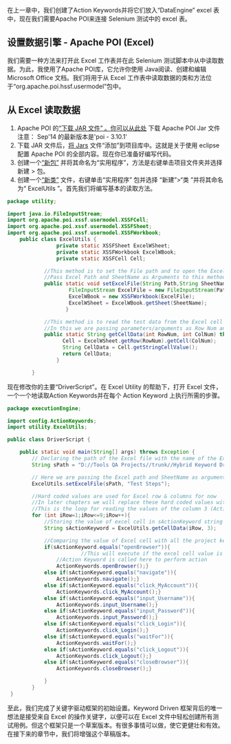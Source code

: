 在上一章中，我们创建了Action Keywords并将它们放入“DataEngine” excel 表中，现在我们需要Apache POI来连接 Selenium 测试中的 excel 表。

## 设置数据引擎 - Apache POI (Excel)

我们需要一种方法来打开此 Excel 工作表并在此 Selenium 测试脚本中从中读取数据。为此，我使用了Apache POI库，它允许你使用 Java阅读、创建和编辑Microsoft Office 文档。我们将用于从 Excel 工作表中读取数据的类和方法位于“org.apache.poi.hssf.usermodel”包中。

## 从 Excel 读取数据

1.  Apache POI 的[“下载 JAR 文件” 。](https://www.toolsqa.com/blogs/download-apache-poi/)[你可以从此处](https://poi.apache.org/)  下载 Apache POI Jar 文件 注意： Sep'14 的最新版本是'poi - 3.10.1'
2.  下载 JAR 文件后，[将 Jars](https://www.toolsqa.com/blogs/download-apache-poi/) 文件“添加”到项目库中。这就是关于使用 eclipse 配置 Apache POI 的全部内容。现在你已准备好编写代码。
3.  创建一个[“新包”](https://toolsqa.com/selenium-webdriver/configure-selenium-webdriver-with-eclipse/) 并将其命名为“实用程序”，方法是右键单击项目文件夹并选择 新建 > 包。
4.  创建一个[“新类”](https://toolsqa.com/selenium-webdriver/configure-selenium-webdriver-with-eclipse/) 文件，右键单击“实用程序” 包并选择 “新建”>“类 ”并将其命名为“ ExcelUtils ”。首先我们将编写基本的读取方法。

```java
package utility;

import java.io.FileInputStream;
import org.apache.poi.xssf.usermodel.XSSFCell;
import org.apache.poi.xssf.usermodel.XSSFSheet;
import org.apache.poi.xssf.usermodel.XSSFWorkbook;
    public class ExcelUtils {
                private static XSSFSheet ExcelWSheet;
                private static XSSFWorkbook ExcelWBook;
                private static XSSFCell Cell;

            //This method is to set the File path and to open the Excel file
            //Pass Excel Path and SheetName as Arguments to this method
            public static void setExcelFile(String Path,String SheetName) throws Exception {
	                FileInputStream ExcelFile = new FileInputStream(Path);
	                ExcelWBook = new XSSFWorkbook(ExcelFile);
	                ExcelWSheet = ExcelWBook.getSheet(SheetName);
                   }

            //This method is to read the test data from the Excel cell
            //In this we are passing parameters/arguments as Row Num and Col Num
            public static String getCellData(int RowNum, int ColNum) throws Exception{
            	  Cell = ExcelWSheet.getRow(RowNum).getCell(ColNum);
                  String CellData = Cell.getStringCellValue();
                  return CellData;
            	}

    	}
```

现在修改你的主要“DriverScript”。在 Excel Utility 的帮助下，打开 Excel 文件，一个一个地读取Action Keywords并在每个 Action Keyword 上执行所需的步骤。

```java
package executionEngine;

import config.ActionKeywords;
import utility.ExcelUtils;

public class DriverScript {

    public static void main(String[] args) throws Exception {
    	// Declaring the path of the Excel file with the name of the Excel file
    	String sPath = "D://Tools QA Projects//trunk//Hybrid Keyword Driven//src//dataEngine//DataEngine.xlsx";

    	// Here we are passing the Excel path and SheetName as arguments to connect with Excel file 
    	ExcelUtils.setExcelFile(sPath, "Test Steps");

    	//Hard coded values are used for Excel row & columns for now
    	//In later chapters we will replace these hard coded values with varibales
    	//This is the loop for reading the values of the column 3 (Action Keyword) row by row
    	for (int iRow=1;iRow<=9;iRow++){
		    //Storing the value of excel cell in sActionKeyword string variable
    		String sActionKeyword = ExcelUtils.getCellData(iRow, 3);

    		//Comparing the value of Excel cell with all the project keywords
    		if(sActionKeyword.equals("openBrowser")){
                        //This will execute if the excel cell value is 'openBrowser'
    			//Action Keyword is called here to perform action
    			ActionKeywords.openBrowser();}
    		else if(sActionKeyword.equals("navigate")){
    			ActionKeywords.navigate();}
    		else if(sActionKeyword.equals("click_MyAccount")){
    			ActionKeywords.click_MyAccount();}
    		else if(sActionKeyword.equals("input_Username")){
    			ActionKeywords.input_Username();}
    		else if(sActionKeyword.equals("input_Password")){
    			ActionKeywords.input_Password();}
    		else if(sActionKeyword.equals("click_Login")){
    			ActionKeywords.click_Login();}
    		else if(sActionKeyword.equals("waitFor")){
    			ActionKeywords.waitFor();}
    		else if(sActionKeyword.equals("click_Logout")){
    			ActionKeywords.click_Logout();}
    		else if(sActionKeyword.equals("closeBrowser")){
    			ActionKeywords.closeBrowser();}

    		}
    	}
 }
```

至此，我们完成了关键字驱动框架的初始设置。Keyword Driven 框架背后的唯一想法是接受来自 Excel 的操作关键字，以便可以在 Excel 文件中轻松创建所有测试用例。但这个框架只是一个草案版本。有很多事情可以做，使它更健壮和有效。在接下来的章节中，我们将增强这个草稿版本。